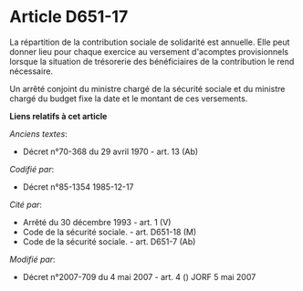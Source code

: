 # Article D651-17

La répartition de la contribution sociale de solidarité est annuelle. Elle peut donner lieu pour chaque exercice au versement
d'acomptes provisionnels lorsque la situation de trésorerie des bénéficiaires de la contribution le rend nécessaire.

Un arrêté conjoint du ministre chargé de la sécurité sociale et du ministre chargé du budget fixe la date et le montant de
ces versements.

**Liens relatifs à cet article**

_Anciens textes_:

  - Décret n°70-368 du 29 avril 1970 - art. 13 (Ab)

_Codifié par_:

  - Décret n°85-1354 1985-12-17

_Cité par_:

  - Arrêté du 30 décembre 1993 - art. 1 (V)
  - Code de la sécurité sociale. - art. D651-18 (M)
  - Code de la sécurité sociale. - art. D651-7 (Ab)

_Modifié par_:

  - Décret n°2007-709 du 4 mai 2007 - art. 4 () JORF 5 mai 2007
